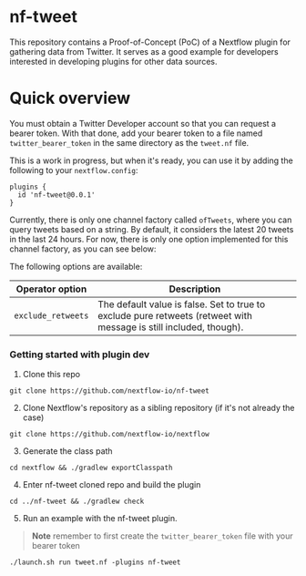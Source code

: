 nf-tweet
==============

This repository contains a Proof-of-Concept (PoC) of a Nextflow plugin for gathering data from Twitter. It serves as a good example for developers interested in developing plugins for other data sources.

Quick overview
==============
You must obtain a Twitter Developer account so that you can request a bearer token. With that done, add your bearer token to a file named `twitter_bearer_token` in the same directory as the `tweet.nf` file.

This is a work in progress, but when it's ready, you can use it by adding the following to your `nextflow.config`:

```
plugins {
  id 'nf-tweet@0.0.1'
}
```

Currently, there is only one channel factory called `ofTweets`, where you can query tweets based on a string. By default, it considers the latest 20 tweets in the last 24 hours. For now, there is only one option implemented for this channel factory, as you can see below:

The following options are available:

| Operator option  | Description                  |
|---             |---                         |
| `exclude_retweets`              | The default value is false. Set to true to exclude pure retweets (retweet with message is still included, though).

### Getting started with plugin dev

1. Clone this repo

  ```
  git clone https://github.com/nextflow-io/nf-tweet
  ```

2. Clone Nextflow's repository as a sibling repository (if it's not already the case)

  ```
  git clone https://github.com/nextflow-io/nextflow
  ```

 3. Generate the class path

  ```
  cd nextflow && ./gradlew exportClasspath
  ```

4. Enter nf-tweet cloned repo and build the plugin

  ```
  cd ../nf-tweet && ./gradlew check
  ```


5. Run an example with the nf-tweet plugin.
> **Note**
> remember to first create the `twitter_bearer_token` file with your bearer token

  ```
  ./launch.sh run tweet.nf -plugins nf-tweet
  ```

